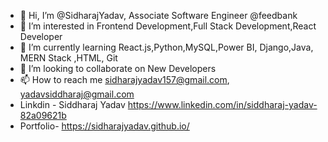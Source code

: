 - 👋 Hi, I’m @SidharajYadav, Associate Software Engineer @feedbank
- 👀 I’m interested in Frontend Development,Full Stack Development,React Developer  
- 🌱 I’m currently learning React.js,Python,MySQL,Power BI, Django,Java, MERN Stack ,HTML, Git 
- 💞️ I’m looking to collaborate on New Developers  
- 📫 How to reach me sidharajyadav157@gmail.com, yadavsiddharaj@gmail.com    
- Linkdin - Siddharaj Yadav  https://www.linkedin.com/in/siddharaj-yadav-82a09621b 
- Portfolio- https://sidharajyadav.github.io/
<!---
SidharajYadav/SidharajYadav is a ✨ special ✨ repository because its `README.md` (this file) appears on your GitHub profile.
You can click the Preview link to take a look at your changes..
--->

